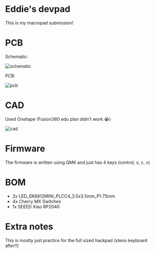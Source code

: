 # Eddie's devpad
This is my macropad submission!

# PCB
Schematic:

![schematic](https://github.com/user-attachments/assets/5d00b75e-f7d4-4640-92f5-46344164fe2e)

PCB:

![pcb](https://github.com/user-attachments/assets/87275727-35bd-4f61-9010-aefa7032fff2)


# CAD
Used Onshape (Fusion360 edu plan didn't work 😭)

![cad](https://github.com/user-attachments/assets/cf3a7cd0-3d8d-4874-8238-7dc2311b7d9d)

# Firmware
The firmware is written using QMK and just has 4 keys (control, x, c, v)

# BOM
- 2x LED_SK6812MINI_PLCC4_3.5x3.5mm_P1.75mm
- 4x Cherry MX Switches
- 1x SEEED Xiao RP2040

# Extra notes
This is mostly just practice for the full sized hackpad (steno keyboard after!!)
